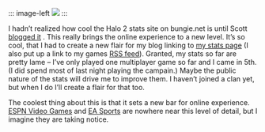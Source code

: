 ::: image-left
[![](http://image.devhawk.net/blog-content/20041110-halo-2-stats/Halo2StatsFlair.jpg)](http://www.bungie.net/Stats/PlayerStats.aspx?player=RayTracer)
:::

I hadn’t realized how cool the Halo 2 stats site on bungie.net is until
Scott [blogged
it](http://www.hanselman.com/blog/PermaLink.aspx?guid=4deb3ddd-8211-46fc-9cef-f6154785c1fe)
. This really brings the online experience to a new level. It’s so cool,
that I had to create a new flair for my blog linking to [my stats
page](http://www.bungie.net/Stats/PlayerStats.aspx?player=RayTracer) (I
also put up a link to my games [RSS
feed](http://www.bungie.net/stats/halo2rss.ashx?i=58981&k=13126510)).
Granted, my stats so far are pretty lame – I’ve only played one
multiplayer game so far and I came in 5th. (I did spend most of last
night playing the campain.) Maybe the public nature of the stats will
drive me to improve them. I haven’t joined a clan yet, but when I do
I’ll create a flair for that too.

The coolest thing about this is that it sets a new bar for online
experience. [ESPN Video Games](http://leagues.espnvideogames.com/) and
[EA Sports](http://www.easports.com/online/home.jsp) are nowhere near
this level of detail, but I imagine they are taking notice.
